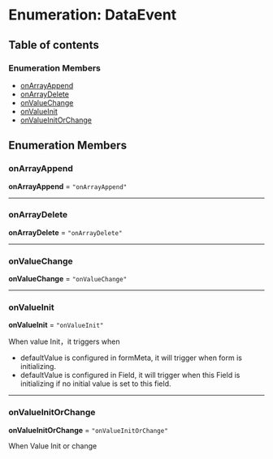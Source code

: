 # Enumeration: DataEvent

## Table of contents

### Enumeration Members

* [onArrayAppend](/en/auto-docs/node/enums/DataEvent.md#onarrayappend)
* [onArrayDelete](/en/auto-docs/node/enums/DataEvent.md#onarraydelete)
* [onValueChange](/en/auto-docs/node/enums/DataEvent.md#onvaluechange)
* [onValueInit](/en/auto-docs/node/enums/DataEvent.md#onvalueinit)
* [onValueInitOrChange](/en/auto-docs/node/enums/DataEvent.md#onvalueinitorchange)

## Enumeration Members

### onArrayAppend

**onArrayAppend** = `"onArrayAppend"`

***

### onArrayDelete

**onArrayDelete** = `"onArrayDelete"`

***

### onValueChange

**onValueChange** = `"onValueChange"`

***

### onValueInit

**onValueInit** = `"onValueInit"`

When value Init，it triggers when

* defaultValue is configured in formMeta, it will trigger when form is initializing.
* defaultValue is configured in Field, it will trigger when this Field is initializing if no initial value is set to this field.

***

### onValueInitOrChange

**onValueInitOrChange** = `"onValueInitOrChange"`

When Value Init or change

